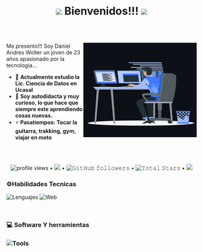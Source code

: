 <h1 align="center">
  <img src="GIF/Earth.gif" width="24px">
  Bienvenidos!!!
  <img src="GIF/Hi.gif" width="40px" />
</h1>

<br/>
<br/>

<p><img align="right" height="250" width="300" src="https://raw.githubusercontent.com/SubhadeepZilong/SubhadeepZilong/main/icons/animation_500_kxa883sd.gif" alt="SubhadeepZilong" /></p>


Me presento!!!
              Soy Daniel Andres Wolter un joven de 23 años apasionado por la tecnologia...
- 🔭 **Actualmente estudio la Lic. Ciencia de Datos en Ucasal**
- 🌱 **Soy autodidacta y muy curioso, lo que hace que siempre este aprendiendo cosas nuevas.**
- ⚡ **Pasatiempos: Tocar la guitarra, trakking, gym, viajar en moto**

<br/>
<br/>




<p align="center">
  <img alt = "profile views" src="https://komarev.com/ghpvc/?username=GovindSingh9447&style=flat&color=blue"> •   
  <a href="https://user-badge.committers.top/india_private/GovindSingh9447"><img src="https://user-badge.committers.top/india_private/GovindSingh9447.svg"></a> •
  <img alt="𝙶𝚒𝚝𝙷𝚞𝚋 𝚏𝚘𝚕𝚕𝚘𝚠𝚎𝚛𝚜" src="https://img.shields.io/github/followers/GovindSingh9447?label=Followers&style=social"> •
  <img src="https://img.shields.io/github/stars/GovindSingh9447?label=Stars" alt="𝚃𝚘𝚝𝚊𝚕 𝚂𝚝𝚊𝚛𝚜"> •
  <a href="https://github.com/sponsors/GovindSingh9447"><img src="https://img.shields.io/static/v1?label=Sponsor&message=%E2%9D%A4&logo=GitHub&color=%23fe8e86"/></a>
</p>

<h3> ⚙️Habilidades Tecnicas</h3>

  ![Lenguajes](https://skillicons.dev/icons?i=py,java,mysql)
  ![Web](https://skillicons.dev/icons?i=html,css)
  
<br/>

<h3>💻 Software Y herramientas<h3/>
  
  ![Tools](https://skillicons.dev/icons?i=windows,vscode,git,github)

